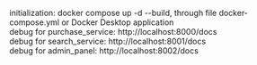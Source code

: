 initialization: docker compose up -d --build, through file docker-compose.yml or Docker Desktop application<br>
debug for purchase_service: http://localhost:8000/docs <br>
debug for search_service: http://localhost:8001/docs <br>
debug for admin_panel: http://localhost:8002/docs <br>